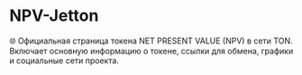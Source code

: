 # NPV-Jetton
🌐 Официальная страница токена NET PRESENT VALUE (NPV) в сети TON. Включает основную информацию о токене, ссылки для обмена, графики и социальные сети проекта.
